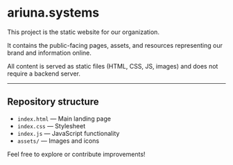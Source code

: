 # ariuna.systems

This project is the static website for our organization.

It contains the public-facing pages, assets, and resources representing our brand and information online.

All content is served as static files (HTML, CSS, JS, images) and does not require a backend server.

---

## Repository structure

- `index.html` — Main landing page
- `index.css` — Stylesheet
- `index.js` — JavaScript functionality
- `assets/` — Images and icons

Feel free to explore or contribute improvements!
